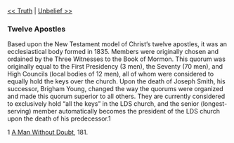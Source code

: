 [<< Truth](Truth)  |  [Unbelief >>](Unbelief)

### Twelve Apostles
Based upon the New Testament model of Christ’s twelve apostles, it was an ecclesiastical body formed in 1835. Members were originally chosen and ordained by the Three Witnesses to the Book of Mormon. This quorum was originally equal to the First Presidency (3 men), the Seventy (70 men), and High Councils (local bodies of 12 men), all of whom were considered to equally hold the keys over the church. Upon the death of Joseph Smith, his successor, Brigham Young, changed the way the quorums were organized and made this quorum superior to all others. They are currently considered to exclusively hold “all the keys” in the LDS church, and the senior (longest-serving) member automatically becomes the president of the LDS church upon the death of his predecessor.1



1
[A Man Without Doubt](#), 181.